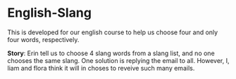 # English-Slang
This is developed for our english course to help us choose four and  only four words, respectively. 

**Story**: Erin tell us to choose 4 slang words from a slang list, and no one chooses the same slang. One solution is replying the email to all. However, I, liam and flora think it will in choses to reveive such many emails.
